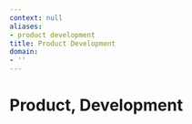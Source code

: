 ```yaml
---
context: null
aliases:
- product development
title: Product Development
domain:
- ''
---
```


# Product, Development
